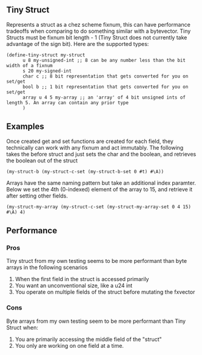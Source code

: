 ## Tiny Struct
Represents a struct as a chez scheme fixnum, this can have performance tradeoffs when comparing to do something similar with a bytevector. Tiny Structs must be fixnum bit length - 1 (Tiny Struct does not currently take advantage of the sign bit). Here are the supported types:

```
(define-tiny-struct my-struct
      u 8 my-unsigned-int ;; 8 can be any number less than the bit width of a fixnum
      s 20 my-signed-int
      char c ;; 8 bit representation that gets converted for you on set/get
      bool b ;; 1 bit representation that gets converted for you on set/get
      array u 4 5 my-array ;; an 'array' of 4 bit unsigned ints of length 5. An array can contain any prior type 
      )
```

## Examples
Once created get and set functions are created for each field, they technically can work with any fixnum and act immutably. The following takes the before struct and just sets the char and the boolean, and retrieves the boolean out of the struct

```
(my-struct-b (my-struct-c-set (my-struct-b-set 0 #t) #\A)) 
```

Arrays have the same naming pattern but take an additional index paramter. Below we set the 4th (0-indexed) element of the array to 15, and retrieve it after setting other fields.

```
(my-struct-my-array (my-struct-c-set (my-struct-my-array-set 0 4 15) #\A) 4)
```
## Performance
### Pros
Tiny struct from my own testing seems to be more performant than byte arrays in the following scenarios

1. When the first field in the struct is accessed primarily
2. You want an unconventional size, like a u24 int
3. You operate on multiple fields of the struct before mutating the fxvector

### Cons
Byte arrays from my own testing seem to be more performant than Tiny Struct when:

1. You are primarily accessing the middle field of the "struct"
2. You only are working on one field at a time.
